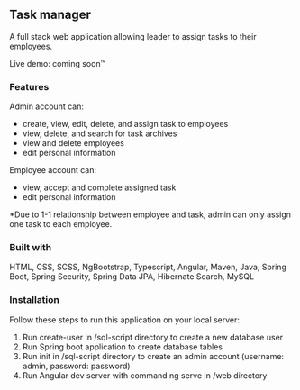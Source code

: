 ## Task manager
A full stack web application allowing leader to assign tasks to their employees.

Live demo: coming soon™

### Features
Admin account can: 
- create, view, edit, delete, and assign task to employees
- view, delete, and search for task archives
- view and delete employees
- edit personal information

Employee account can:
- view, accept and complete assigned task
- edit personal information

*Due to 1-1 relationship between employee and task, admin can only assign one task to each employee. 

### Built with
HTML, CSS, SCSS, NgBootstrap, Typescript, Angular, Maven, Java, Spring Boot, Spring Security, Spring Data JPA, Hibernate Search, MySQL

### Installation
Follow these steps to run this application on your local server:
1. Run create-user in /sql-script directory to create a new database user
2. Run Spring boot application to create database tables
3. Run init in /sql-script directory to create an admin account (username: admin, password: password)
4. Run Angular dev server with command ng serve in /web directory







